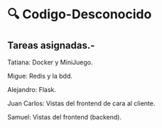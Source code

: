 # 🔍 Codigo-Desconocido

## Tareas asignadas.-

Tatiana: Docker y MiniJuego.

Migue: Redis y la bdd.

Alejandro: Flask.

Juan Carlos: Vistas del frontend de cara al cliente.

Samuel: Vistas del frontend (backend).
  
